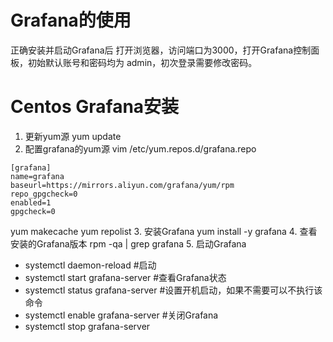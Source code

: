 # Grafana的使用
正确安装并启动Grafana后
打开浏览器，访问端口为3000，打开Grafana控制面板，初始默认账号和密码均为 admin，初次登录需要修改密码。

# Centos Grafana安装
1. 更新yum源
yum update
2. 配置grafana的yum源
vim /etc/yum.repos.d/grafana.repo
```properties
[grafana]
name=grafana
baseurl=https://mirrors.aliyun.com/grafana/yum/rpm
repo_gpgcheck=0
enabled=1
gpgcheck=0
```
yum makecache
yum repolist
3. 安装Grafana
yum install -y grafana
4. 查看安装的Grafana版本
rpm -qa | grep grafana
5. 启动Grafana
* systemctl daemon-reload
#启动
* systemctl start grafana-server
#查看Grafana状态
* systemctl status grafana-server
#设置开机启动，如果不需要可以不执行该命令
* systemctl enable grafana-server
#关闭Grafana
* systemctl stop grafana-server
